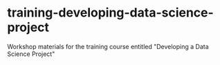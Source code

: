 # training-developing-data-science-project
Workshop materials for the training course entitled "Developing a Data Science Project"
